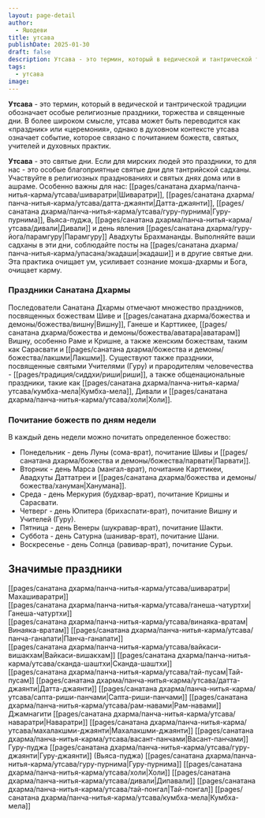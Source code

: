 ```yaml
---
layout: page-detail
author:
  - Яшодеви
title: утсава
publishDate: 2025-01-30
draft: false
description: Утсава - это термин, который в ведической и тантрической традиции обозначает особые религиозные праздники, торжества и священные дни. В более широком смысле, утсава может быть переводится как «праздник» или «церемония», однако в духовном контексте утсава означает событие, которое связано с почитанием божеств, святых, учителей и духовных практик.
tags:
  - утсава
image:
---
```

**Утсава** - это термин, который в ведической и тантрической традиции обозначает особые религиозные праздники, торжества и священные дни. В более широком смысле, утсава может быть переводится как «праздник» или «церемония», однако в духовном контексте утсава означает событие, которое связано с почитанием божеств, святых, учителей и духовных практик.

**Утсава** - это святые дни. Если для мирских людей это праздники, то для нас - это особые благоприятные святые дни для тантрийской садханы. Участвуйте в религиозных празднованиях и святых днях дома или в ашраме. Особенно важны для нас: [[pages/санатана дхарма/панча-нитья-карма/утсава/шиваратри|Шиваратри]], [[pages/санатана дхарма/панча-нитья-карма/утсава/датта-джаянти|Датта-джаянти]], [[pages/санатана дхарма/панча-нитья-карма/утсава/гуру-пурнима|Гуру-пурнима]], Вьяса-пуджа, [[pages/санатана дхарма/панча-нитья-карма/утсава/дивали|Дивали]] и день явления [[pages/санатана дхарма/гуру-йога/парамгуру|Парамгуру]] Авадхуты Брахмананды. Выполняйте ваши садханы в эти дни, соблюдайте посты на [[pages/санатана дхарма/панча-нитья-карма/упасана/экадаши|экадаши]] и в другие святые дни. Эта практика очищает ум, усиливает сознание мокша-дхармы и Бога, очищает карму.

### Праздники Санатана Дхармы

Последователи Санатана Дхармы отмечают множество праздников, посвященных божествам Шиве и [[pages/санатана дхарма/божества и демоны/божества/вишну|Вишну]], Ганеше и Карттикее, [[pages/санатана дхарма/божества и демоны/божества/аватара|аватарам]] Вишну, особенно Раме и Кришне, а также женским божествам, таким как Сарасвати и [[pages/санатана дхарма/божества и демоны/божества/лакшми|Лакшми]]. Существуют также праздники, посвященные святыми Учителями (Гуру) и прародителям человечества - [[pages/традиция/сиддхи/риши|риши]], а также общенациональные праздники, такие как [[pages/санатана дхарма/панча-нитья-карма/утсава/кумбха-мела|Кумбха-мела]], Дивали и [[pages/санатана дхарма/панча-нитья-карма/утсава/холи|Холи]].

### Почитание божеств по дням недели

В каждый день недели можно почитать определенное божество:

- Понедельник - день Луны (сома-врат), почитание Шивы и [[pages/санатана дхарма/божества и демоны/божества/парвати|Парвати]].
- Вторник - день Марса (мангал-врат), почитание Карттикеи, Авадхуты Даттатреи и [[pages/санатана дхарма/божества и демоны/божества/хануман|Ханумана]].
- Среда - день Меркурия (будхвар-врат), почитание Кришны и Сарасвати.
- Четверг - день Юпитера (брихаспати-врат), почитание Вишну и Учителей (Гуру).
- Пятница - день Венеры (шукравар-врат), почитание Шакти.
- Суббота - день Сатурна (шанивар-врат), почитание Шани.
- Воскресенье - день Солнца (равивар-врат), почитание Сурьи.

## Значимые праздники

[[pages/санатана дхарма/панча-нитья-карма/утсава/шиваратри|Махашиваратри]]  
[[pages/санатана дхарма/панча-нитья-карма/утсава/ганеша-чатуртхи|Ганеша-чатуртхи]]  
[[pages/санатана дхарма/панча-нитья-карма/утсава/винаяка-вратам|Винаяка-вратам]]
[[pages/санатана дхарма/панча-нитья-карма/утсава/панча-ганапати|Панча-ганапати]]  
[[pages/санатана дхарма/панча-нитья-карма/утсава/вайкаси-вишакхам|Вайкаси-вишакхам]] 
[[pages/санатана дхарма/панча-нитья-карма/утсава/сканда-шаштхи|Сканда-шаштхи]]  
[[pages/санатана дхарма/панча-нитья-карма/утсава/тай-пусам|Тай-пусам]]
[[pages/санатана дхарма/панча-нитья-карма/утсава/датта-джаянти|Датта-джаянти]]
[[pages/санатана дхарма/панча-нитья-карма/утсава/сапта-риши-панчами|Сапта-риши-панчами]]
[[pages/санатана дхарма/панча-нитья-карма/утсава/рам-навами|Рам-навами]]
Джамнагити
[[pages/санатана дхарма/панча-нитья-карма/утсава/наваратри|Наваратри]]
[[pages/санатана дхарма/панча-нитья-карма/утсава/махалакшми-джаянти|Махалакшми-джаянти]] 
[[pages/санатана дхарма/панча-нитья-карма/утсава/васант-панчами|Васант-панчами]]
Гуру-пуджа
[[pages/санатана дхарма/панча-нитья-карма/утсава/гуру-джаянти|Гуру-джаянти]] (Вьяса-пуджа)
[[pages/санатана дхарма/панча-нитья-карма/утсава/гуру-пурнима|Гуру-пурнима]]
[[pages/санатана дхарма/панча-нитья-карма/утсава/холи|Холи]]
[[pages/санатана дхарма/панча-нитья-карма/утсава/дивали|Дипавали]]
[[pages/санатана дхарма/панча-нитья-карма/утсава/тай-понгал|Тай-понгал]]
[[pages/санатана дхарма/панча-нитья-карма/утсава/кумбха-мела|Кумбха-мела]]
